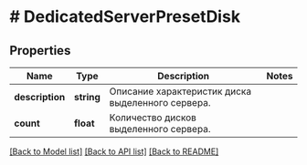 # # DedicatedServerPresetDisk

## Properties

Name | Type | Description | Notes
------------ | ------------- | ------------- | -------------
**description** | **string** | Описание характеристик диска выделенного сервера. |
**count** | **float** | Количество дисков выделенного сервера. |

[[Back to Model list]](../../README.md#models) [[Back to API list]](../../README.md#endpoints) [[Back to README]](../../README.md)
